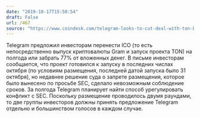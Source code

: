 ```yaml
---
date: "2019-10-17T15:50:54"
draft: False
url: /467
source: "https://www.coindesk.com/telegram-looks-to-cut-deal-with-ton-blockchain-investors-after-sec-order"
---
```


Telegram предложил инвесторам перенести ICO (то есть непосредственно выпуск криптовалюты Gram и запуск проекта TON) на полгода или забрать 77% от вложенных денег.
В письме инвесторам сообщается, что проект готовился к запуску в последних числах октября (по условиям размещения, последней датой запуска было 31 октября), но недавнее решение суда о запрете размещения, которое было вынесено по просьбе SEC, сделало невозможным соблюдение сроков. За полгода Telegram планирует найти способ урегулировать конфликт с SEC. 
Поскольку размещение проводилось двумя раундами, то две группы инвесторов должны принять предложение Telegram отдельно и большинством голосов в каждом случае.
